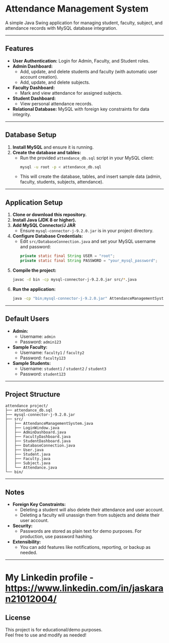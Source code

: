 # Attendance Management System

A simple Java Swing application for managing student, faculty, subject, and attendance records with MySQL database integration.

---

## Features

- **User Authentication:** Login for Admin, Faculty, and Student roles.
- **Admin Dashboard:**
  - Add, update, and delete students and faculty (with automatic user account creation).
  - Add, update, and delete subjects.
- **Faculty Dashboard:**
  - Mark and view attendance for assigned subjects.
- **Student Dashboard:**
  - View personal attendance records.
- **Relational Database:** MySQL with foreign key constraints for data integrity.

---

## Database Setup

1. **Install MySQL** and ensure it is running.
2. **Create the database and tables:**
   - Run the provided `attendance_db.sql` script in your MySQL client:
     ```sh
     mysql -u root -p < attendance_db.sql
     ```
   - This will create the database, tables, and insert sample data (admin, faculty, students, subjects, attendance).

---

## Application Setup

1. **Clone or download this repository.**
2. **Install Java (JDK 8 or higher).**
3. **Add MySQL Connector/J JAR**  
   - Ensure `mysql-connector-j-9.2.0.jar` is in your project directory.
4. **Configure Database Credentials:**
   - Edit `src/DatabaseConnection.java` and set your MySQL username and password:
     ```java
     private static final String USER = "root";
     private static final String PASSWORD = "your_mysql_password";
     ```
5. **Compile the project:**
   ```sh
   javac -d bin -cp mysql-connector-j-9.2.0.jar src/*.java
   ```
6. **Run the application:**
   ```sh
   java -cp "bin;mysql-connector-j-9.2.0.jar" AttendanceManagementSystem
   ```

---

## Default Users

- **Admin:**  
  - Username: `admin`  
  - Password: `admin123`
- **Sample Faculty:**  
  - Username: `faculty1` / `faculty2`  
  - Password: `faculty123`
- **Sample Students:**  
  - Username: `student1` / `student2` / `student3`  
  - Password: `student123`

---

## Project Structure

```
attendance project/
├── attendance_db.sql
├── mysql-connector-j-9.2.0.jar
├── src/
│   ├── AttendanceManagementSystem.java
│   ├── LoginWindow.java
│   ├── AdminDashboard.java
│   ├── FacultyDashboard.java
│   ├── StudentDashboard.java
│   ├── DatabaseConnection.java
│   ├── User.java
│   ├── Student.java
│   ├── Faculty.java
│   ├── Subject.java
│   └── Attendance.java
└── bin/
```

---

## Notes

- **Foreign Key Constraints:**  
  - Deleting a student will also delete their attendance and user account.
  - Deleting a faculty will unassign them from subjects and delete their user account.
- **Security:**  
  - Passwords are stored as plain text for demo purposes. For production, use password hashing.
- **Extensibility:**  
  - You can add features like notifications, reporting, or backup as needed.

---
# My Linkedin profile - https://www.linkedin.com/in/jaskaran21012004/
## License

This project is for educational/demo purposes.  
Feel free to use and modify as needed! 
